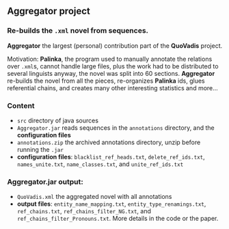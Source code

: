 ## Aggregator project
### Re-builds the `.xml` novel from sequences.

__Aggregator__ the largest (personal) contribution part of the __QuoVadis__ project.

Motivation: __Palinka__, the program used to manually annotate the relations over `.xml`s, cannot handle large files, plus the work had to be distributed to several linguists anyway, the novel was split into 60 sections.
__Aggregator__ re-builds the novel from all the pieces, re-organizes __Palinka__ ids, glues referential chains, and creates many other interesting statistics and more...

### Content
 * `src` directory of java sources
 * `Aggregator.jar` reads sequences in the `annotations` directory, and the __configuration files__
 * `annotations.zip` the archived annotations directory, unzip before running the `.jar`
 * __configuration files__: `blacklist_ref_heads.txt`, `delete_ref_ids.txt`, `names_unite.txt`, `name_classes.txt`, and `unite_ref_ids.txt`

### Aggregator.jar __output__:
 *  `QuoVadis.xml` the aggregated novel with all annotations
 *  __output files__: `entity_name_mapping.txt`, `entity_type_renamings.txt`, `ref_chains.txt`, `ref_chains_filter_NG.txt`, and `ref_chains_filter_Pronouns.txt`. More details in the code or the paper.
